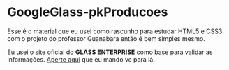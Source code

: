 # GoogleGlass-pkProducoes
Esse é o material que eu usei como rascunho para estudar HTML5 e CSS3 com o projeto do professor Guanabara então é bem simples mesmo.
   
Eu usei o site oficial do **GLASS ENTERPRISE** como base para validar as informações. [Aperte aqui](https://www.google.com/glass/tech-specs/) que eu mando vc para lá.
